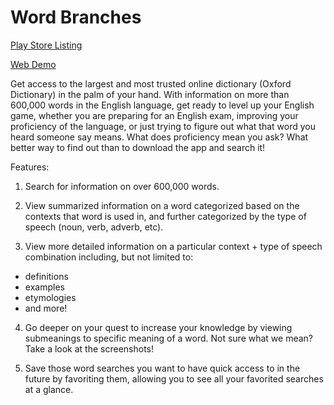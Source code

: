 # Word Branches

[Play Store Listing](https://play.google.com/store/apps/details?id=com.humblecarrotstudios.wordbranches)

[Web Demo](https://word-branches.web.app/)

Get access to the largest and most trusted online dictionary (Oxford Dictionary) in the palm of your hand. With information on more than 600,000 words in the English language, get ready to level up your English game, whether you are preparing for an English exam, improving your proficiency of the language, or just trying to figure out what that word you heard someone say means. What does proficiency mean you ask? What better way to find out than to download the app and search it!

Features:

1. Search for information on over 600,000 words.

2. View summarized information on a word categorized based on the contexts that word is used in, and further categorized by the type of speech (noun, verb, adverb, etc).

3. View more detailed information on a particular context + type of speech combination including, but not limited to:

- definitions
- examples
- etymologies
- and more!

4. Go deeper on your quest to increase your knowledge by viewing submeanings to specific meaning of a word. Not sure what we mean? Take a look at the screenshots!

5. Save those word searches you want to have quick access to in the future by favoriting them, allowing you to see all your favorited searches at a glance.

